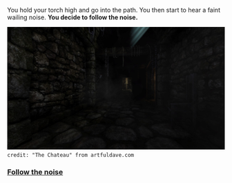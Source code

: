 You hold your torch high and go into the path. You then start to hear a faint wailing noise. **You decide to follow the noise.**

![dungeon](../images/dark/dungeon.jpg)  
`credit: "The Chateau" from artfuldave.com`

### [Follow the noise](noise-louder.md)